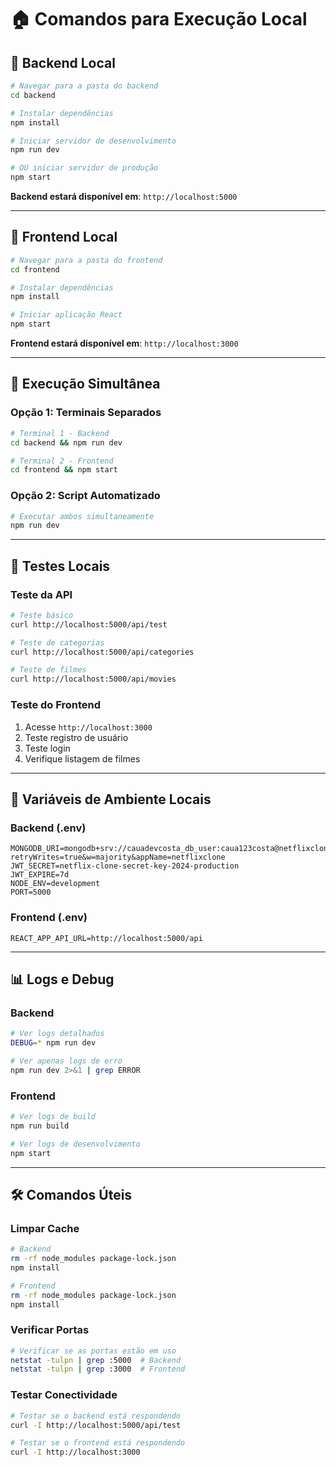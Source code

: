 # 🏠 Comandos para Execução Local

## 🚀 **Backend Local**

```bash
# Navegar para a pasta do backend
cd backend

# Instalar dependências
npm install

# Iniciar servidor de desenvolvimento
npm run dev

# OU iniciar servidor de produção
npm start
```

**Backend estará disponível em**: `http://localhost:5000`

---

## 🎨 **Frontend Local**

```bash
# Navegar para a pasta do frontend
cd frontend

# Instalar dependências
npm install

# Iniciar aplicação React
npm start
```

**Frontend estará disponível em**: `http://localhost:3000`

---

## 🔄 **Execução Simultânea**

### Opção 1: Terminais Separados
```bash
# Terminal 1 - Backend
cd backend && npm run dev

# Terminal 2 - Frontend  
cd frontend && npm start
```

### Opção 2: Script Automatizado
```bash
# Executar ambos simultaneamente
npm run dev
```

---

## 🧪 **Testes Locais**

### Teste da API
```bash
# Teste básico
curl http://localhost:5000/api/test

# Teste de categorias
curl http://localhost:5000/api/categories

# Teste de filmes
curl http://localhost:5000/api/movies
```

### Teste do Frontend
1. Acesse `http://localhost:3000`
2. Teste registro de usuário
3. Teste login
4. Verifique listagem de filmes

---

## 🔧 **Variáveis de Ambiente Locais**

### Backend (.env)
```
MONGODB_URI=mongodb+srv://cauadevcosta_db_user:caua123costa@netflixclone.fcajxx6.mongodb.net/?retryWrites=true&w=majority&appName=netflixclone
JWT_SECRET=netflix-clone-secret-key-2024-production
JWT_EXPIRE=7d
NODE_ENV=development
PORT=5000
```

### Frontend (.env)
```
REACT_APP_API_URL=http://localhost:5000/api
```

---

## 📊 **Logs e Debug**

### Backend
```bash
# Ver logs detalhados
DEBUG=* npm run dev

# Ver apenas logs de erro
npm run dev 2>&1 | grep ERROR
```

### Frontend
```bash
# Ver logs de build
npm run build

# Ver logs de desenvolvimento
npm start
```

---

## 🛠️ **Comandos Úteis**

### Limpar Cache
```bash
# Backend
rm -rf node_modules package-lock.json
npm install

# Frontend
rm -rf node_modules package-lock.json
npm install
```

### Verificar Portas
```bash
# Verificar se as portas estão em uso
netstat -tulpn | grep :5000  # Backend
netstat -tulpn | grep :3000  # Frontend
```

### Testar Conectividade
```bash
# Testar se o backend está respondendo
curl -I http://localhost:5000/api/test

# Testar se o frontend está respondendo
curl -I http://localhost:3000
```
